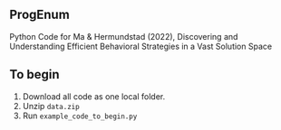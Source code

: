 ## ProgEnum
Python Code for Ma & Hermundstad (2022), Discovering and Understanding Efficient Behavioral Strategies in a Vast Solution Space

## To begin
1. Download all code as one local folder.
2. Unzip `data.zip`
3. Run `example_code_to_begin.py`
